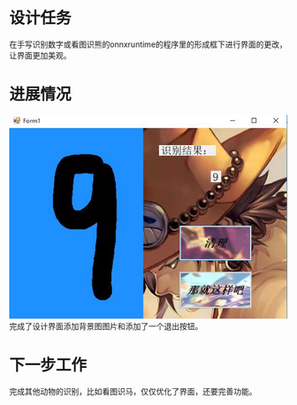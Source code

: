 # 设计任务
在手写识别数字或看图识熊的onnxruntime的程序里的形成框下进行界面的更改，让界面更加美观。

# 进展情况

![](./media/1.jpg)   
完成了设计界面添加背景图图片和添加了一个退出按钮。


# 下一步工作
完成其他动物的识别，比如看图识马，仅仅优化了界面，还要完善功能。
